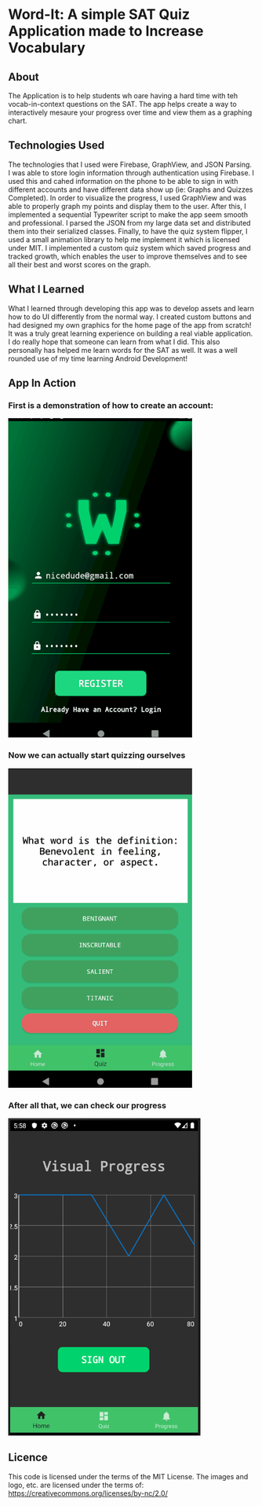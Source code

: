 # Word-It: A simple SAT Quiz Application made to Increase Vocabulary

About
-------------
The Application is to help students wh oare having a hard time with teh vocab-in-context questions on the SAT.
The app helps create a way to interactively mesaure your progress over time and view them as a graphing chart.

Technologies Used
-------------

The technologies that I used were Firebase, GraphView, and JSON Parsing. I was able to store login information through authentication using Firebase. I used this and cahed information on the phone to be able to sign in with different accounts and have different data show up (ie: Graphs and Quizzes Completed). In order to visualize the progress, I used GraphView and was able to properly graph my points and display them to the user. After this, I implemented a sequential Typewriter script  to make the app seem smooth and professional. I parsed the JSON from my large data set and distributed them into their serialized classes. Finally, to have the quiz system flipper, I used a small animation library to help me implement it which is licensed under MIT. I implemented a custom quiz system which saved progress and tracked growth, which enables the user to improve themselves and to see all their best and worst scores on the graph.

What I Learned
-------------
What I learned through developing this app was to develop assets and learn how to do UI differently from the normal way. I created custom buttons and had designed my own graphics for the home page of the app from scratch! It was a truly great learning experience on building a real viable application. I do really hope that someone can learn from what I did. This also personally has helped me learn words for the SAT as well. It was a well rounded use of my time learning Android Development!

App In Action
-------------
### First is a demonstration of how to create an account:
<img src="AccountCreation.gif"></img>

### Now we can actually start quizzing ourselves
<img src="quiz.gif"></img>

### After all that, we can check our progress
<img src="Progress.png"></img>

Licence
-------------
This code is licensed under the terms of the MIT License.
The images and logo, etc. are licensed under the terms of: https://creativecommons.org/licenses/by-nc/2.0/
